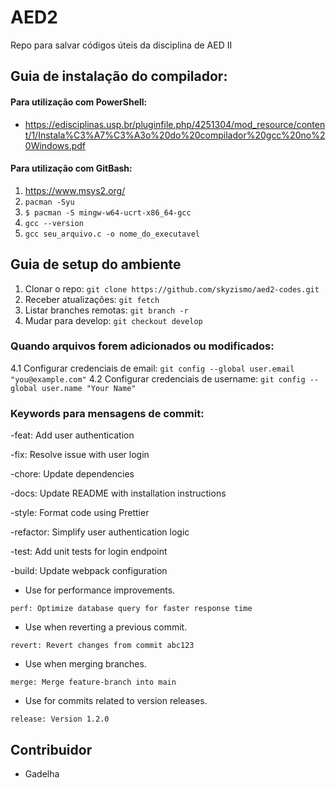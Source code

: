 # AED2

Repo para salvar códigos úteis da disciplina de AED II

## Guia de instalação do compilador:

#### Para utilização com PowerShell:

- https://edisciplinas.usp.br/pluginfile.php/4251304/mod_resource/content/1/Instala%C3%A7%C3%A3o%20do%20compilador%20gcc%20no%20Windows.pdf

#### Para utilização com GitBash:

1. https://www.msys2.org/
2. `pacman -Syu`
3. `$ pacman -S mingw-w64-ucrt-x86_64-gcc`
4. `gcc --version`
5. `gcc seu_arquivo.c -o nome_do_executavel`

## Guia de setup do ambiente

1. Clonar o repo: `git clone https://github.com/skyzismo/aed2-codes.git`
2. Receber atualizações: `git fetch`
3. Listar branches remotas: `git branch -r`
4. Mudar para develop: `git checkout develop`

### Quando arquivos forem adicionados ou modificados:

4.1 Configurar credenciais de email: `git config --global user.email "you@example.com"`
4.2 Configurar credenciais de username: `git config --global user.name "Your Name"`

### Keywords para mensagens de commit:

-feat: Add user authentication

-fix: Resolve issue with user login

-chore: Update dependencies

-docs: Update README with installation instructions

-style: Format code using Prettier

-refactor: Simplify user authentication logic

-test: Add unit tests for login endpoint

-build: Update webpack configuration

- Use for performance improvements.

```plaintext
perf: Optimize database query for faster response time
```

- Use when reverting a previous commit.

```plaintext
revert: Revert changes from commit abc123
```

- Use when merging branches.

```plaintext
merge: Merge feature-branch into main
```

- Use for commits related to version releases.

```plaintext
release: Version 1.2.0
```

## Contribuidor

- Gadelha
